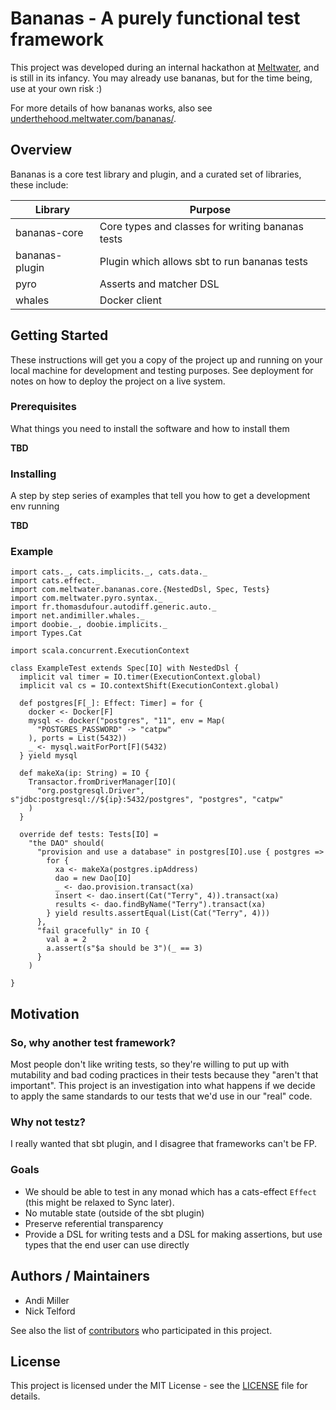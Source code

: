 # Bananas - A purely functional test framework

This project was developed during an internal hackathon at [Meltwater](https://underthehood.meltwater.com/), and is still in its infancy. You may already use bananas, but for the time being, use at your own risk :)

For more details of how bananas works, also see [underthehood.meltwater.com/bananas/](https://underthehood.meltwater.com/bananas/).

## Overview

Bananas is a core test library and plugin, and a curated set of libraries, these include:

| Library | Purpose |
| ------------- | ------------- |
| bananas-core | Core types and classes for writing bananas tests |
| bananas-plugin | Plugin which allows sbt to run bananas tests |
| pyro  | Asserts and matcher DSL |
| whales | Docker client |

## Getting Started

These instructions will get you a copy of the project up and running on your local machine for development and testing purposes. See deployment for notes on how to deploy the project on a live system.

### Prerequisites

What things you need to install the software and how to install them

**TBD**

### Installing

A step by step series of examples that tell you how to get a development env running

**TBD**

### Example

```tut:silent:nofail
import cats._, cats.implicits._, cats.data._
import cats.effect._
import com.meltwater.bananas.core.{NestedDsl, Spec, Tests}
import com.meltwater.pyro.syntax._
import fr.thomasdufour.autodiff.generic.auto._
import net.andimiller.whales._
import doobie._, doobie.implicits._
import Types.Cat

import scala.concurrent.ExecutionContext

class ExampleTest extends Spec[IO] with NestedDsl {
  implicit val timer = IO.timer(ExecutionContext.global)
  implicit val cs = IO.contextShift(ExecutionContext.global)

  def postgres[F[_]: Effect: Timer] = for {
    docker <- Docker[F]
    mysql <- docker("postgres", "11", env = Map(
      "POSTGRES_PASSWORD" -> "catpw"
    ), ports = List(5432))
    _ <- mysql.waitForPort[F](5432)
  } yield mysql

  def makeXa(ip: String) = IO {
    Transactor.fromDriverManager[IO](
      "org.postgresql.Driver", s"jdbc:postgresql://${ip}:5432/postgres", "postgres", "catpw"
    )
  }

  override def tests: Tests[IO] =
    "the DAO" should(
      "provision and use a database" in postgres[IO].use { postgres =>
        for {
          xa <- makeXa(postgres.ipAddress)
          dao = new Dao[IO]
          _ <- dao.provision.transact(xa)
          insert <- dao.insert(Cat("Terry", 4)).transact(xa)
          results <- dao.findByName("Terry").transact(xa)
        } yield results.assertEqual(List(Cat("Terry", 4)))
      },
      "fail gracefully" in IO {
        val a = 2
        a.assert(s"$a should be 3")(_ == 3)
      }
    )

}
```

## Motivation

### So, why another test framework?

Most people don't like writing tests, so they're willing to put up with mutability and bad coding practices in their tests because they "aren't that important". This project is an investigation into what happens if we decide to apply the same standards to our tests that we'd use in our "real" code.

### Why not testz?

I really wanted that sbt plugin, and I disagree that frameworks can't be FP.

### Goals

* We should be able to test in any monad which has a cats-effect `Effect` (this might be relaxed to Sync later).
* No mutable state (outside of the sbt plugin)
* Preserve referential transparency
* Provide a DSL for writing tests and a DSL for making assertions, but use types that the end user can use directly

## Authors / Maintainers

* Andi Miller
* Nick Telford

See also the list of [contributors](https://github.com/meltwater/bananas/graphs/contributors) who participated in this project.

## License

This project is licensed under the MIT License - see the [LICENSE](LICENSE) file for details.
